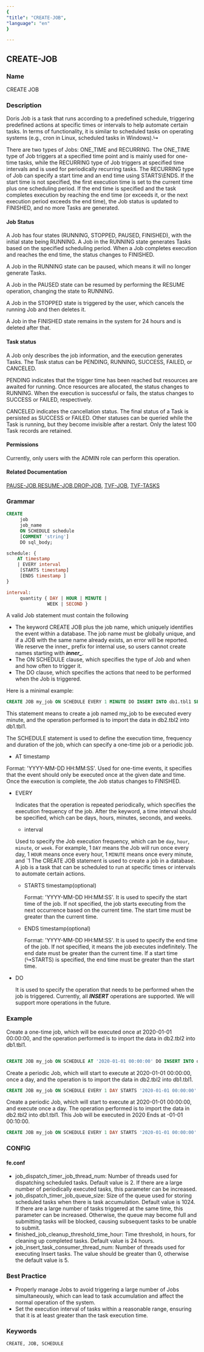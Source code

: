 ```yaml
---
{
"title": "CREATE-JOB",
"language": "en"
}

---
```


<!--
Licensed to the Apache Software Foundation (ASF) under one
or more contributor license agreements.  See the NOTICE file
distributed with this work for additional information
regarding copyright ownership.  The ASF licenses this file
to you under the Apache License, Version 2.0 (the
"License"); you may not use this file except in compliance
with the License.  You may obtain a copy of the License at

  http://www.apache.org/licenses/LICENSE-2.0

Unless required by applicable law or agreed to in writing,
software distributed under the License is distributed on an
"AS IS" BASIS, WITHOUT WARRANTIES OR CONDITIONS OF ANY
KIND, either express or implied.  See the License for the
specific language governing permissions and limitations
under the License.
-->
## CREATE-JOB

### Name

CREATE JOB

### Description

Doris Job is a task that runs according to a predefined schedule, triggering predefined actions at specific times or intervals to help automate certain tasks. In terms of functionality, it is similar to scheduled tasks on operating systems (e.g., cron in Linux, scheduled tasks in Windows).↳

There are two types of Jobs: ONE_TIME and RECURRING. The ONE_TIME type of Job triggers at a specified time point and is mainly used for one-time tasks, while the RECURRING type of Job triggers at specified time intervals and is used for periodically recurring tasks. The RECURRING type of Job can specify a start time and an end time using STARTS\ENDS. If the start time is not specified, the first execution time is set to the current time plus one scheduling period. If the end time is specified and the task completes execution by reaching the end time (or exceeds it, or the next execution period exceeds the end time), the Job status is updated to FINISHED, and no more Tasks are generated.

#### Job Status

A Job has four states (RUNNING, STOPPED, PAUSED, FINISHED), with the initial state being RUNNING. A Job in the RUNNING state generates Tasks based on the specified scheduling period. When a Job completes execution and reaches the end time, the status changes to FINISHED.

A Job in the RUNNING state can be paused, which means it will no longer generate Tasks.

A Job in the PAUSED state can be resumed by performing the RESUME operation, changing the state to RUNNING.

A Job in the STOPPED state is triggered by the user, which cancels the running Job and then deletes it.

A Job in the FINISHED state remains in the system for 24 hours and is deleted after that.

#### Task status

A Job only describes the job information, and the execution generates Tasks. The Task status can be PENDING, RUNNING, SUCCESS, FAILED, or CANCELED.

PENDING indicates that the trigger time has been reached but resources are awaited for running. Once resources are allocated, the status changes to RUNNING. When the execution is successful or fails, the status changes to SUCCESS or FAILED, respectively.

CANCELED indicates the cancellation status. The final status of a Task is persisted as SUCCESS or FAILED. Other statuses can be queried while the Task is running, but they become invisible after a restart. Only the latest 100 Task records are retained.

#### Permissions

Currently, only users with the ADMIN role can perform this operation.

#### Related Documentation

[PAUSE-JOB](../Alter/PAUSE-JOB.md),[RESUME-JOB](../Alter/RESUME-JOB.md),[DROP-JOB](../Drop/DROP-JOB.md), [TVF-JOB](../../../sql-functions/table-functions/job.md),
[TVF-TASKS](../../../sql-functions/table-functions/tasks)

### Grammar

```sql
CREATE
     job
     job_name
     ON SCHEDULE schedule
     [COMMENT 'string']
     DO sql_body;

schedule: {
    AT timestamp
    | EVERY interval
     [STARTS timestamp]
     [ENDS timestamp ]
}

interval:
     quantity { DAY | HOUR | MINUTE |
               WEEK | SECOND }
```

A valid Job statement must contain the following

- The keyword CREATE JOB plus the job name, which uniquely identifies the event within a database. The job name must be globally unique, and if a JOB with the same name already exists, an error will be reported. We reserve the inner_ prefix for internal use, so users cannot create names starting with ***inner_***.
- The ON SCHEDULE clause, which specifies the type of Job and when and how often to trigger it.
- The DO clause, which specifies the actions that need to be performed when the Job is triggered.

Here is a minimal example:

```sql
CREATE JOB my_job ON SCHEDULE EVERY 1 MINUTE DO INSERT INTO db1.tbl1 SELECT * FROM db2.tbl2;
```

This statement means to create a job named my_job to be executed every minute, and the operation performed is to import the data in db2.tbl2 into db1.tbl1.

The SCHEDULE statement is used to define the execution time, frequency and duration of the job, which can specify a one-time job or a periodic job.
- AT timestamp

Format: 'YYYY-MM-DD HH:MM:SS'. Used for one-time events, it specifies that the event should only be executed once at the given date and time. Once the execution is complete, the Job status changes to FINISHED.

- EVERY

  Indicates that the operation is repeated periodically, which specifies the execution frequency of the job. After the keyword, a time interval should be specified, which can be days, hours, minutes, seconds, and weeks.

  - interval

  Used to specify the Job execution frequency, which can be `day`, `hour`, `minute`, or `week`. For example, 1 `DAY` means the Job will run once every day, 1 `HOUR` means once every hour, 1 `MINUTE` means once every minute, and `1 The CREATE JOB statement is used to create a job in a database. A job is a task that can be scheduled to run at specific times or intervals to automate certain actions.

  - STARTS timestamp(optional)

    Format: 'YYYY-MM-DD HH:MM:SS'. It is used to specify the start time of the job. If not specified, the job starts executing from the next occurrence based on the current time. The start time must be greater than the current time.

  - ENDS timestamp(optional)

    Format: 'YYYY-MM-DD HH:MM:SS'. It is used to specify the end time of the job. If not specified, it means the job executes indefinitely. The end date must be greater than the current time. If a start time (↳STARTS) is specified, the end time must be greater than the start time.

- DO

  It is used to specify the operation that needs to be performed when the job is triggered. Currently, all ***INSERT*** operations are supported. We will support more operations in the future.

### Example

Create a one-time job, which will be executed once at 2020-01-01 00:00:00, and the operation performed is to import the data in db2.tbl2 into db1.tbl1.

```sql

CREATE JOB my_job ON SCHEDULE AT '2020-01-01 00:00:00' DO INSERT INTO db1.tbl1 SELECT * FROM db2.tbl2;

```

Create a periodic Job, which will start to execute at 2020-01-01 00:00:00, once a day, and the operation is to import the data in db2.tbl2 into db1.tbl1.

```sql
CREATE JOB my_job ON SCHEDULE EVERY 1 DAY STARTS '2020-01-01 00:00:00' DO INSERT INTO db1.tbl1 SELECT * FROM db2.tbl2 WHERE create_time >= days_add(now(),-1);
```

Create a periodic Job, which will start to execute at 2020-01-01 00:00:00, and execute once a day. The operation performed is to import the data in db2.tbl2 into db1.tbl1. This Job will be executed in 2020 Ends at -01-01 00:10:00.

```sql
CREATE JOB my_job ON SCHEDULE EVERY 1 DAY STARTS '2020-01-01 00:00:00' ENDS '2020-01-01 00:10:00' DO INSERT INTO db1.tbl1 SELECT * FROM db2.tbl2 create_time >= days_add (now(),-1);
```

### CONFIG

#### fe.conf

- job_dispatch_timer_job_thread_num: Number of threads used for dispatching scheduled tasks. Default value is 2. If there are a large number of periodically executed tasks, this parameter can be increased.
- job_dispatch_timer_job_queue_size: Size of the queue used for storing scheduled tasks when there is task accumulation. Default value is 1024. If there are a large number of tasks triggered at the same time, this parameter can be increased. Otherwise, the queue may become full and submitting tasks will be blocked, causing subsequent tasks to be unable to submit.
- finished_job_cleanup_threshold_time_hour: Time threshold, in hours, for cleaning up completed tasks. Default value is 24 hours.
- job_insert_task_consumer_thread_num: Number of threads used for executing Insert tasks. The value should be greater than 0, otherwise the default value is 5.

### Best Practice

- Properly manage Jobs to avoid triggering a large number of Jobs simultaneously, which can lead to task accumulation and affect the normal operation of the system.
- Set the execution interval of tasks within a reasonable range, ensuring that it is at least greater than the task execution time.

### Keywords

    CREATE, JOB, SCHEDULE